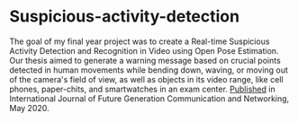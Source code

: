 # Suspicious-activity-detection
The goal of my final year project was to create a Real-time Suspicious Activity Detection and Recognition in Video using Open Pose Estimation. Our thesis aimed to generate a warning message based on crucial points detected in human movements while bending down, waving, or moving out of the camera's field of view, as well as objects in its video range, like cell phones, paper-chits, and smartwatches in an exam center.
[Published](http://sersc.org/journals/index.php/IJFGCN/article/view/17771) in International Journal of Future Generation Communication and Networking, May 2020.
